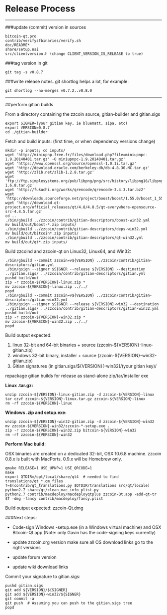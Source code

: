 Release Process
====================

* * *

###update (commit) version in sources


	bitcoin-qt.pro
	contrib/verifysfbinaries/verify.sh
	doc/README*
	share/setup.nsi
	src/clientversion.h (change CLIENT_VERSION_IS_RELEASE to true)

###tag version in git

	git tag -s v0.8.7

###write release notes. git shortlog helps a lot, for example:

	git shortlog --no-merges v0.7.2..v0.8.0

* * *

##perform gitian builds

 From a directory containing the zzcoin source, gitian-builder and gitian.sigs
  
	export SIGNER=(your gitian key, ie bluematt, sipa, etc)
	export VERSION=0.8.7
	cd ./gitian-builder

 Fetch and build inputs: (first time, or when dependency versions change)

	mkdir -p inputs; cd inputs/
	wget 'http://miniupnp.free.fr/files/download.php?file=miniupnpc-1.9.20140401.tar.gz' -O miniupnpc-1.9.20140401.tar.gz'
	wget 'https://www.openssl.org/source/openssl-1.0.1i.tar.gz'
	wget 'http://download.oracle.com/berkeley-db/db-4.8.30.NC.tar.gz'
	wget 'http://zlib.net/zlib-1.2.8.tar.gz'
	wget 'ftp://ftp.simplesystems.org/pub/libpng/png/src/history/libpng16/libpng-1.6.8.tar.gz'
	wget 'http://fukuchi.org/works/qrencode/qrencode-3.4.3.tar.bz2'
	wget 'http://downloads.sourceforge.net/project/boost/boost/1.55.0/boost_1_55_0.tar.bz2'
	wget 'http://download.qt-project.org/official_releases/qt/4.8/4.8.5/qt-everywhere-opensource-src-4.8.5.tar.gz'
	cd ..
	./bin/gbuild ../zzcoin/contrib/gitian-descriptors/boost-win32.yml
	mv build/out/boost-*.zip inputs/
	./bin/gbuild ../zzcoin/contrib/gitian-descriptors/deps-win32.yml
	mv build/out/bitcoin*.zip inputs/
	./bin/gbuild ../zzcoin/contrib/gitian-descriptors/qt-win32.yml
	mv build/out/qt*.zip inputs/

 Build zzcoind and zzcoin-qt on Linux32, Linux64, and Win32:
  
	./bin/gbuild --commit zzcoin=v${VERSION} ../zzcoin/contrib/gitian-descriptors/gitian.yml
	./bin/gsign --signer $SIGNER --release ${VERSION} --destination ../gitian.sigs/ ../zzcoin/contrib/gitian-descriptors/gitian.yml
	pushd build/out
	zip -r zzcoin-${VERSION}-linux.zip *
	mv zzcoin-${VERSION}-linux.zip ../../
	popd
	./bin/gbuild --commit zzcoin=v${VERSION} ../zzcoin/contrib/gitian-descriptors/gitian-win32.yml
	./bin/gsign --signer $SIGNER --release ${VERSION}-win32 --destination ../gitian.sigs/ ../zzcoin/contrib/gitian-descriptors/gitian-win32.yml
	pushd build/out
	zip -r zzcoin-${VERSION}-win32.zip *
	mv zzcoin-${VERSION}-win32.zip ../../
	popd

  Build output expected:

  1. linux 32-bit and 64-bit binaries + source (zzcoin-${VERSION}-linux-gitian.zip)
  2. windows 32-bit binary, installer + source (zzcoin-${VERSION}-win32-gitian.zip)
  3. Gitian signatures (in gitian.sigs/${VERSION}[-win32]/(your gitian key)/

repackage gitian builds for release as stand-alone zip/tar/installer exe

**Linux .tar.gz:**

	unzip zzcoin-${VERSION}-linux-gitian.zip -d zzcoin-${VERSION}-linux
	tar czvf zzcoin-${VERSION}-linux.tar.gz zzcoin-${VERSION}-linux
	rm -rf zzcoin-${VERSION}-linux

**Windows .zip and setup.exe:**

	unzip zzcoin-${VERSION}-win32-gitian.zip -d zzcoin-${VERSION}-win32
	mv zzcoin-${VERSION}-win32/zzcoin-*-setup.exe .
	zip -r zzcoin-${VERSION}-win32.zip bitcoin-${VERSION}-win32
	rm -rf zzcoin-${VERSION}-win32

**Perform Mac build:**

  OSX binaries are created on a dedicated 32-bit, OSX 10.6.8 machine.
  zzcoin 0.8.x is built with MacPorts.  0.9.x will be Homebrew only.

	qmake RELEASE=1 USE_UPNP=1 USE_QRCODE=1
	make
	export QTDIR=/opt/local/share/qt4  # needed to find translations/qt_*.qm files
	T=$(contrib/qt_translations.py $QTDIR/translations src/qt/locale)
	python2.7 share/qt/clean_mac_info_plist.py
	python2.7 contrib/macdeploy/macdeployqtplus zzcoin-Qt.app -add-qt-tr $T -dmg -fancy contrib/macdeploy/fancy.plist

 Build output expected: zzcoin-Qt.dmg

###Next steps:

* Code-sign Windows -setup.exe (in a Windows virtual machine) and
  OSX Bitcoin-Qt.app (Note: only Gavin has the code-signing keys currently)

* update zzcoin.org version
  make sure all OS download links go to the right versions

* update forum version

* update wiki download links

Commit your signature to gitian.sigs:

	pushd gitian.sigs
	git add ${VERSION}/${SIGNER}
	git add ${VERSION}-win32/${SIGNER}
	git commit -a
	git push  # Assuming you can push to the gitian.sigs tree
	popd

